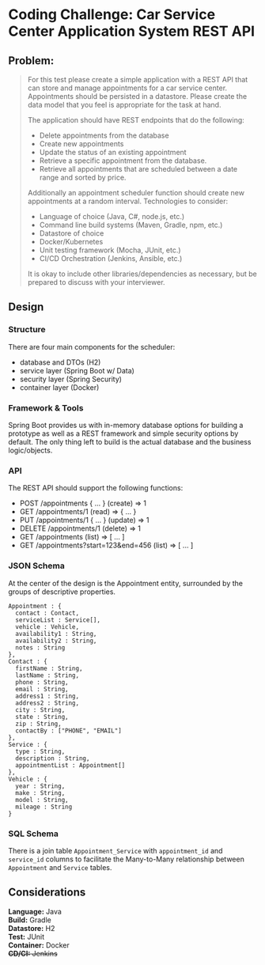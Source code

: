 # Coding Challenge: Car Service Center Application System REST API

## Problem:

> For this test please create a simple application with a REST API that can store and manage appointments for
a car service center. Appointments should be persisted in a datastore. Please create the data model that you
feel is appropriate for the task at hand.
>
>The application should have REST endpoints that do the following:
> - Delete appointments from the database
> - Create new appointments
> - Update the status of an existing appointment
> - Retrieve a specific appointment from the database.
> - Retrieve all appointments that are scheduled between a date range and sorted by price.
>
> Additionally an appointment scheduler function should create new appointments at a random interval.
Technologies to consider:
> - Language of choice (Java, C#, node.js, etc.)
> - Command line build systems (Maven, Gradle, npm, etc.)
> - Datastore of choice
> - Docker/Kubernetes
> - Unit testing framework (Mocha, JUnit, etc.)
> - CI/CD Orchestration (Jenkins, Ansible, etc.)
>
> It is okay to include other libraries/dependencies as necessary, but be prepared to discuss with your
interviewer.

## Design

### Structure
There are four main components for the scheduler:
- database and DTOs (H2)
- service layer (Spring Boot w/ Data)
- security layer (Spring Security)
- container layer (Docker)

### Framework & Tools
Spring Boot provides us with in-memory database options for building a prototype as well as 
a REST framework and simple security options by default. The only thing left to build is the actual database 
and the business logic/objects.

### API
The REST API should support the following functions:
- POST /appointments { ... } (create) => 1
- GET /appointments/1 (read) => { ... }
- PUT /appointments/1 { ... } (update) => 1
- DELETE /appointments/1 (delete) => 1
- GET /appointments (list) => [ ... ]
- GET /appointments?start=123&end=456 (list) => [ ... ]

### JSON Schema

At the center of the design is the Appointment entity, surrounded by the groups of descriptive 
properties.

```
Appointment : {
  contact : Contact,
  serviceList : Service[],
  vehicle : Vehicle,
  availability1 : String,
  availability2 : String,
  notes : String
},
Contact : {
  firstName : String,
  lastName : String,
  phone : String,
  email : String,
  address1 : String,
  address2 : String,
  city : String,
  state : String,
  zip : String,
  contactBy : ["PHONE", "EMAIL"]
},
Service : {
  type : String,
  description : String,
  appointmentList : Appointment[]
},
Vehicle : {
  year : String,
  make : String,
  model : String,
  mileage : String
}
```

### SQL Schema

There is a join table `Appointment_Service` with `appointment_id` and `service_id` columns to 
facilitate the Many-to-Many relationship between `Appointment` and `Service` tables.

## Considerations

**Language:** Java\
**Build:** Gradle\
**Datastore:** H2\
**Test:** JUnit\
**Container:** Docker\
~~**CD/CI:** Jenkins~~

